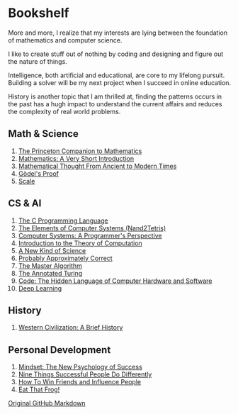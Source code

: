 # Bookshelf

More and more, I realize that my interests are lying between the foundation of mathematics and computer science.

I like to create stuff out of nothing by coding and designing and figure out the nature of things.

Intelligence, both artificial and educational, are core to my lifelong pursuit. Building a solver will be my next project when I succeed in online education.

History is another topic that I am thrilled at, finding the patterns occurs in the past has a hugh impact to understand the current affairs and reduces the complexity of real world problems.

## Math & Science

1. [The Princeton Companion to Mathematics](https://www.amazon.com/Princeton-Companion-Mathematics-Timothy-Gowers/dp/0691118809)
1. [Mathematics: A Very Short Introduction](https://www.amazon.com/Mathematics-Short-Introduction-Timothy-Gowers/dp/0192853619)
1.  [Mathematical Thought From Ancient to Modern Times](https://www.amazon.com/Mathematical-Thought-Ancient-Modern-Times-ebook/dp/B0058C6F0E/)
1. [Gödel's Proof](https://www.amazon.com/G%C3%B6dels-Proof-Ernest-Nagel/dp/0814758371)
1. [Scale](https://www.amazon.com/Scale-Universal-Innovation-Sustainability-Organisms/dp/1594205582)

## CS & AI

1. [The C Programming Language](https://www.amazon.com/Programming-Language-2nd-Brian-Kernighan/dp/0131103628)
1. [The Elements of Computer Systems (Nand2Tetris)](https://www.amazon.com/Elements-Computing-Systems-Building-Principles/dp/0262640686)
1. [Computer Systems: A Programmer's Perspective](https://www.amazon.com/Computer-Systems-Programmers-Perspective-3rd/dp/013409266X)
1. [Introduction to the Theory of Computation](https://www.amazon.com/Introduction-Theory-Computation-Michael-Sipser/dp/113318779X/)
1. [A New Kind of Science](https://www.amazon.com/New-Kind-Science-Stephen-Wolfram/dp/1579550088)
1. [Probably Approximately Correct](https://www.amazon.com/Probably-Approximately-Correct-Algorithms-Prospering/dp/0465032710)
1. [The Master Algorithm](https://www.amazon.com/dp/B012271YB2/ref=dp-kindle-redirect?_encoding=UTF8&btkr=1)
1. [The Annotated Turing](https://www.amazon.com/Annotated-Turing-Through-Historic-Computability/dp/0470229055)
1. [Code: The Hidden Language of Computer Hardware and Software](https://www.amazon.com/dp/B00JDMPOK2/)
1. [Deep Learning](https://www.amazon.com/Deep-Learning-Adaptive-Computation-Machine/dp/0262035618?ref_=fsclp_pl_dp_1)

## History

1. [Western Civilization: A Brief History](https://www.amazon.com/Western-Civilization-Jackson-J-Spielvogel/dp/1133606768)

## Personal Development

1. [Mindset: The New Psychology of Success](https://www.amazon.com/dp/B000FCKPHG/ref=dp-kindle-redirect?_encoding=UTF8&btkr=1)
1. [Nine Things Successful People Do Differently](https://www.amazon.com/Nine-Things-Successful-People-Differently-ebook/dp/B073SCL2GJ/)
1. [How To Win Friends and Influence People](https://www.amazon.com/How-Win-Friends-Influence-People-ebook/dp/B003WEAI4E/)
1. [Eat That Frog!](https://www.amazon.com/Eat-That-Frog-Twenty-one-Procrastinating/dp/0792754840) 

[Original GitHub Markdown](https://github.com/lin/bookshelf)